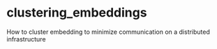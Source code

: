 # clustering_embeddings
How to cluster embedding to minimize communication on a distributed infrastructure 
